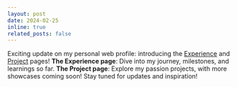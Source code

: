 ```yaml
---
layout: post
date: 2024-02-25
inline: true
related_posts: false
---
```


Exciting update on my personal web profile: introducing the [Experience](https://minsuan96.github.io/experiences/) and [Project](https://minsuan96.github.io/projects/) pages! **The Experience page**: Dive into my journey, milestones, and learnings so far. **The Project page**: Explore my passion projects, with more showcases coming soon! Stay tuned for updates and inspiration!
